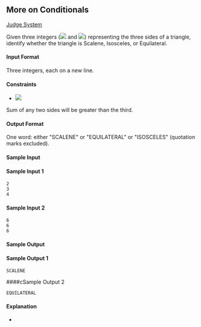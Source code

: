 ## More on Conditionals

[Judge System](https://www.hackerrank.com/challenges/bash-tutorials---more-on-conditionals/problem)

Given three integers (<img src="https://latex.codecogs.com/svg.latex?\Large&space;X,Y"> and <img src="https://latex.codecogs.com/svg.latex?\Large&space;Z">) representing the three sides of a triangle, identify whether the triangle is Scalene, Isosceles, or Equilateral.

#### Input Format

Three integers, each on a new line.

#### Constraints
- <img src="https://latex.codecogs.com/svg.latex?\Large&space;1\le{X,Y,Z}\le{1000}">

Sum of any two sides will be greater than the third.
#### Output Format
One word: either "SCALENE" or "EQUILATERAL" or "ISOSCELES" (quotation marks excluded).
#### Sample Input
#### Sample Input 1
```
2
3
4
```
#### Sample Input 2
```
6
6
6 
```
#### Sample Output
#### Sample Output 1
```
SCALENE
```
####cSample Output 2
```
EQUILATERAL  
```
#### Explanation
-
